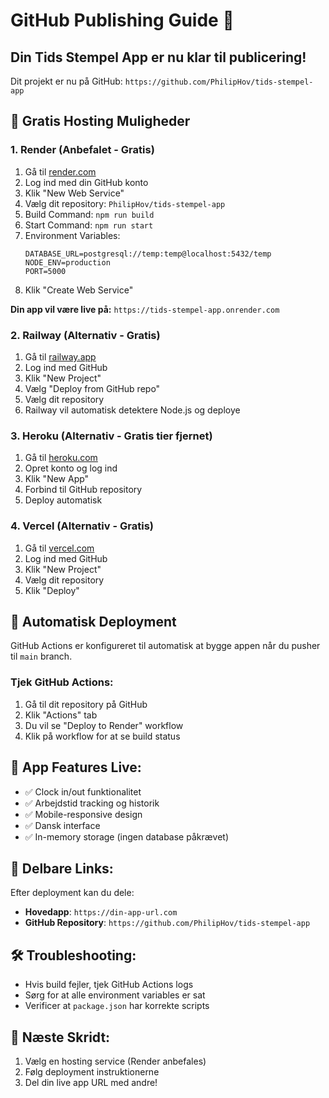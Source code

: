 # GitHub Publishing Guide 🚀

## Din Tids Stempel App er nu klar til publicering!

Dit projekt er nu på GitHub: `https://github.com/PhilipHov/tids-stempel-app`

## 🎯 Gratis Hosting Muligheder

### 1. **Render (Anbefalet - Gratis)**
1. Gå til [render.com](https://render.com)
2. Log ind med din GitHub konto
3. Klik "New Web Service"
4. Vælg dit repository: `PhilipHov/tids-stempel-app`
5. Build Command: `npm run build`
6. Start Command: `npm run start`
7. Environment Variables:
   ```
   DATABASE_URL=postgresql://temp:temp@localhost:5432/temp
   NODE_ENV=production
   PORT=5000
   ```
8. Klik "Create Web Service"

**Din app vil være live på:** `https://tids-stempel-app.onrender.com`

### 2. **Railway (Alternativ - Gratis)**
1. Gå til [railway.app](https://railway.app)
2. Log ind med GitHub
3. Klik "New Project"
4. Vælg "Deploy from GitHub repo"
5. Vælg dit repository
6. Railway vil automatisk detektere Node.js og deploye

### 3. **Heroku (Alternativ - Gratis tier fjernet)**
1. Gå til [heroku.com](https://heroku.com)
2. Opret konto og log ind
3. Klik "New App"
4. Forbind til GitHub repository
5. Deploy automatisk

### 4. **Vercel (Alternativ - Gratis)**
1. Gå til [vercel.com](https://vercel.com)
2. Log ind med GitHub
3. Klik "New Project"
4. Vælg dit repository
5. Klik "Deploy"

## 🔄 Automatisk Deployment

GitHub Actions er konfigureret til automatisk at bygge appen når du pusher til `main` branch.

### Tjek GitHub Actions:
1. Gå til dit repository på GitHub
2. Klik "Actions" tab
3. Du vil se "Deploy to Render" workflow
4. Klik på workflow for at se build status

## 📱 App Features Live:
- ✅ Clock in/out funktionalitet
- ✅ Arbejdstid tracking og historik
- ✅ Mobile-responsive design
- ✅ Dansk interface
- ✅ In-memory storage (ingen database påkrævet)

## 🔗 Delbare Links:
Efter deployment kan du dele:
- **Hovedapp**: `https://din-app-url.com`
- **GitHub Repository**: `https://github.com/PhilipHov/tids-stempel-app`

## 🛠️ Troubleshooting:
- Hvis build fejler, tjek GitHub Actions logs
- Sørg for at alle environment variables er sat
- Verificer at `package.json` har korrekte scripts

## 📖 Næste Skridt:
1. Vælg en hosting service (Render anbefales)
2. Følg deployment instruktionerne
3. Del din live app URL med andre! 